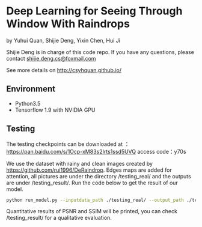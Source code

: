 # Deep Learning for Seeing Through Window With Raindrops
by Yuhui Quan, Shijie Deng, Yixin Chen, Hui Ji

Shijie Deng is in charge of this code repo. If you have any questions, please contact shijie.deng.cs@foxmail.com

See more details on http://csyhquan.github.io/

## Environment
- Python3.5
- Tensorflow 1.9 with NVIDIA GPU


## Testing
The testing checkpoints can be downloaded at ：https://pan.baidu.com/s/1Ocp-xM83s2Irts1ssd5UVQ 
access code：y70s 

We use the dataset with rainy and clean images created by https://github.com/rui1996/DeRaindrop.  Edges maps are added for attention, all pictures are under the directory /testing_real/ and the outputs are under /testing_result/.
Run the code below to get the result of our model.
```bash
python run_model.py --inputdata_path ./testing_real/ --output_path ./testing_result --phase test
```
Quantitative results of PSNR and SSIM will be printed, you can check /testing_result/ for a qualitative evaluation.
